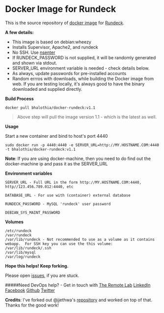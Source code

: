 Docker Image for Rundeck
========================

This is the source repository of [docker image][11] for [Rundeck][7].


__A few details:__

- This image is based on debian:wheezy
- Installs Supervisor, Apache2, and rundeck
- No SSH.  Use [nsenter][10]
- If RUNDECK_PASSWORD is not supplied, it will be randomly generated and shown via stdout.
- SERVER_URL environment variable is needed - check details below.
- As always, update passwords for pre-installed accounts
- Random errros with downloads, while building the Docker image from web. If you are testing locally, it's always good to have the binary downloaded and supplied directly.


__Build Process__

```
docker pull bhalothia/docker-rundeck:v1.1
```
> Above step will pull the image version 1.1 - which is the latest as well.


__Usage__

Start a new container and bind to host's port 4440

```
sudo docker run -p 4440:4440 -e SERVER_URL=http://MY.HOSTNAME.COM:4440 -t bhalothia/docker-rundeck:v1.1
```

**Note**: If you are using docker-machine, then you need to do find out the docker-machine ip and pass it as the SERVER_URL


__Environment variables__

```
SERVER_URL - Full URL in the form http://MY.HOSTNAME.COM:4440, http//123.456.789.012:4440, etc

DATABASE_URL - For use with (container) external database

RUNDECK_PASSWORD - MySQL 'rundeck' user password

DEBIAN_SYS_MAINT_PASSWORD
```

__Volumes__

```
/etc/rundeck
/var/rundeck
/var/lib/rundeck - Not recommended to use as a volume as it contains webapp.  For SSH key you can use the this volume: /var/lib/rundeck/.ssh
/var/lib/mysql
/var/log/rundeck
```



**Hope this helps! Keep forking.**

Please open [issues][6], if you are stuck.

#####Need DevOps help? - Get in touch with [The Remote Lab][1] 
[LinkedIn][2] [Facebook][3] [Github][4] [Twitter][5]

**Credits**: I've forked out @jjethwa's [repository][9] and worked on top of that. Thanks for the good work!

  [1]: http://theremotelab.io
  [2]: https://www.linkedin.com/company/the-remote-lab
  [3]: https://www.facebook.com/TheRemoteLab
  [4]: https://github.com/TheRemoteLab
  [5]: https://twitter.com/TheRemoteLab
  [6]: https://github.com/TheRemoteLab/docker-rundeck/issues
  [7]: http://rundeck.org/
  [8]: https://docker.io
  [9]: https://github.com/jjethwa/rundeck
  [10]: https://github.com/jpetazzo/nsenter
  [11]: https://hub.docker.com/r/bhalothia/docker-rundeck
                      

